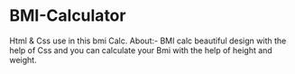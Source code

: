 # BMI-Calculator
Html & Css use in this bmi Calc.
About:- BMI calc beautiful design with the help of Css and you can 
calculate your Bmi with the help of height and weight.
